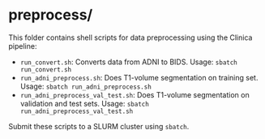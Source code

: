# preprocess/

This folder contains shell scripts for data preprocessing using the Clinica pipeline:


- `run_convert.sh`: Converts data from ADNI to BIDS. Usage: `sbatch run_convert.sh`
- `run_adni_preprocess.sh`: Does T1-volume segmentation on training set. Usage: `sbatch run_adni_preprocess.sh`
- `run_adni_preprocess_val_test.sh`: Does T1-volume segmentation on validation and test sets. Usage: `sbatch run_adni_preprocess_val_test.sh`

Submit these scripts to a SLURM cluster using `sbatch`.
